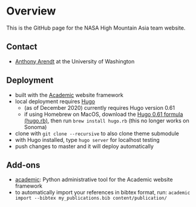 # Overview

This is the GitHub page for the NASA High Mountain Asia team website.

## Contact

* [Anthony Arendt](mailto:arendta@uw.edu) at the University of Washington

## Deployment

* built with the [Academic](https://sourcethemes.com/academic/) website framework
* local deployment requires [Hugo](https://gohugo.io/getting-started/installing/)
  * (as of December 2020) currently requires Hugo version 0.61
  * if using Homebrew on MacOS, download the [Hugo 0.61 formula (hugo.rb)](https://raw.githubusercontent.com/Homebrew/homebrew-core/79894aee20a146d6cf7db7b4a362e7d491f499a1/Formula/hugo.rb), then run ```brew install hugo.rb``` (this no longer works on Sonoma)
* clone with ```git clone --recursive``` to also clone theme submodule
* with Hugo installed, type ```hugo server``` for localhost testing
* push changes to master and it will deploy automatically


## Add-ons

* [academic](https://pypi.org/project/academic/): Python administrative tool for the Academic website framework
* to automatically import your references in bibtex format, run: ```academic import --bibtex my_publications.bib content/publication/```

